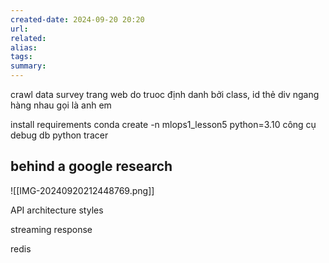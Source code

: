 ```yaml
---
created-date: 2024-09-20 20:20
url:
related:
alias:
tags:
summary:
---
```


crawl data
	 survey trang web do truoc
	 định danh bởi class, id
	 thẻ div ngang hàng nhau gọi là anh em

install requirements
	 conda create -n mlops1_lesson5 python=3.10
công cụ debug db python tracer

## behind a google research

![[IMG-20240920212448769.png]]

API architecture styles

streaming response

redis 
